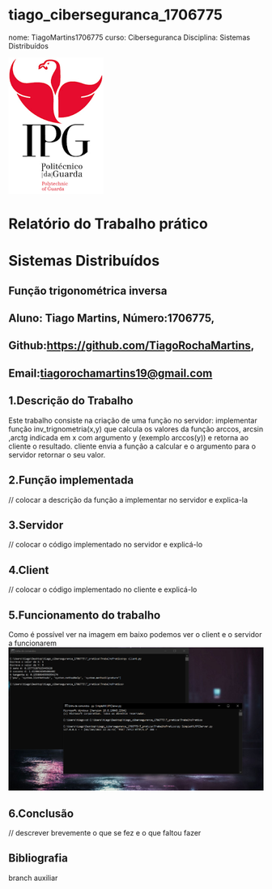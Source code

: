 ﻿# tiago_ciberseguranca_1706775
nome: TiagoMartins1706775
curso: Ciberseguranca 
Disciplina: Sistemas Distribuídos

![alt text](./imagens/IPG.png)

# Relatório do Trabalho prático
# Sistemas Distribuídos

## Função trigonométrica inversa



## Aluno: Tiago Martins, Número:1706775,
## Github:https://github.com/TiagoRochaMartins, 
## Email:tiagorochamartins19@gmail.com

## 1.Descrição do Trabalho
Este trabalho consiste na criação de uma função no servidor: implementar função inv_trignometria(x,y) que calcula os valores da função arccos, arcsin ,arctg 
indicada em x com argumento y (exemplo arccos(y)) e retorna ao cliente o resultado. 
cliente envia a função a calcular e o argumento para o servidor retornar o seu valor. 

## 2.Função implementada	
  // colocar a descrição da função a implementar no servidor e explica-la 

## 3.Servidor	
// colocar o código implementado no servidor e explicá-lo

## 4.Client	
// colocar o código implementado no cliente e explicá-lo

## 5.Funcionamento do trabalho	
Como é possível ver na imagem em baixo podemos ver o client e o servidor a funcionarem
![alt text](./Afuncionar.PNG)
## 6.Conclusão
// descrever brevemente o que se fez e o que faltou fazer

## Bibliografia



branch auxiliar



